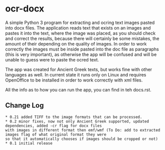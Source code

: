 # ocr-docx

A simple Python 3 program for extracting and ocring text images pasted into docx files.
The application reads text that exists on an images and pastes it into the text, where the image was placed, as you
should check and correct the results, because there will certainly be some mistakes, the amount of their depending on the
quality of images. In order to work correctly the images must be inside pasted into the doc file as paragraphs (this is
very important), as otherwise the app will be confused and will be unable to guess were to paste the ocred text.

The app was created for Ancient Greek texts, but works fine with other languages as well. In current state
it runs only on Linux and requires OpenOffice to be installed in order to work correctly with xml files.

All the info as to how you can run the app, you can find in teh docs.rst.

## Change Log

    * 0.21 added TIFF to the image formats that can be processed.
    * 0.2 minor fixes, now not only Ancient Greek supported, updated dependencies, added -cr flag for docx files
    with images in different format then emf/wmf (To Do: add to extracted images flag of what original format they were
    so that it automatically chooses if images should be cropped or not)
    * 0.1 initial release
